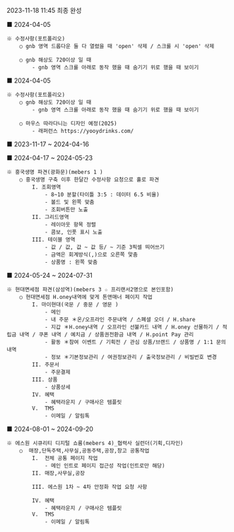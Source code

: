 <!-- prettier-ignore-start -->
2023-11-18 11:45 최종 완성

■ 2024-04-05

    ※ 수정사항(포트폴리오)
        ○ gnb 영역 드롭다운 둘 다 열렸을 때 'open' 삭제 / 스크롤 시 'open' 삭제

        ○ gnb 해상도 720이상 일 때
            - gnb 영역 스크롤 아래로 동작 했을 때 숨기기 위로 했을 때 보이기

■ 2024-04-05

    ※ 수정사항(포트폴리오)
        ○ gnb 해상도 720이상 일 때
            - gnb 영역 스크롤 아래로 동작 했을 때 숨기기 위로 했을 때 보이기

        ○ 마우스 따라다니는 디자인 예정(2025)
            - 래퍼런스 https://yooydrinks.com/

■ 2023-11-17 ~ 2024-04-16


■ 2024-04-17 ~ 2024-05-23

    ※ 흥국생명 파견(광화문)(mebers 1 ) 
        ○ 흥국생명 구축 이후 한달간 수정사항 요청으로 홀로 파견
            I. 조회영역
                - 8~10 분할(타이틀 3:5 : 데이터 6.5 비율)
                - 볼드 및 왼쪽 맞춤
                - 조회버튼만 노출
            II. 그리드영역 
                - 레이아웃 항목 정렬
                - 콤보, 인풋 표시 노출
            III. 테이블 영역
                - 값 / 값, 값 ~ 값 등/ ~ 기준 3픽셀 띄어쓰기
                - 금액은 회계방식(,)으로 오른쪽 맟춤
                - 상품명 : 왼쪽 맞춤
              
■ 2024-05-24 ~ 2024-07-31

    ※ 현대면세점 파견(삼성역)(mebers 3 ☆ 프리랜서2명으로 본인포함)
        ○ 현대면세점 H.oney내역에 맞게 톤앤매너 페이지 작업 
            I. 마이현대(국문 / 중문 / 영문 )
                - 메인
                - 내 주문 ＊온/오프라인 주문내역 / 스폐셜 오더 / H.share
                - 지갑 ＊H.oney내역 / 오프라인 선불카드 내역 / H.oney 선물하기 / 적립금 내역 / 쿠폰 내역 / 예치금 / 상품권전환금 내역 / H.point Pay 관리
                - 활동 ＊참여 이벤트 / 기획전 / 관심 상품/브랜드 / 상품명 / 1:1 문의 내역
                - 정보 ＊기본정보관리 / 여권정보관리 / 출국정보관리 / 비빌번호 변경
            II. 주문서
                - 주문결제
            III. 상품
                - 상품상세
            IV. 혜택
                - 혜택라운지 / 구매사은 템플릿
            V.  TMS 
                - 이메일 / 알림톡   
■ 2024-08-01 ~ 2024-09-20

    ※ 에스원 시큐리티 디지털 쇼룸(mebers 4)_협력사 실런더(기획,디자인)
        ○  매장,단독주택,사무실,공동주택,공장,창고 공통작업
            I.  전체 공통 페이지 작업
                - 메인 인트로 페이지 접근성 작업(인트로만 해당)
            II. 매장,사무실,공장

            III. 에스원 1차 ~ 4차 안정화 작업 요청 사항

            IV. 혜택
                - 혜택라운지 / 구매사은 템플릿
            V.  TMS 
                - 이메일 / 알림톡   
<!-- prettier-ignore-end -->

